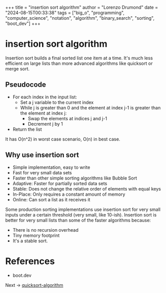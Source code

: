 +++
title = "insertion sort algorithm"
author = "Lorenzo Drumond"
date = "2024-08-15T00:33:38"
tags = ["big_o",  "programming",  "computer_science",  "notation",  "algorithm",  "binary_search",  "sorting",  "boot_dev"]
+++


# insertion sort algorithm

Insertion sort builds a final sorted list one item at a time. It's much less efficient on large lists than more advanced algorithms like quicksort or merge sort.

## Pseudocode

- For each index in the input list:
  - Set a j variable to the current index
  - While j is greater than 0 and the element at index j-1 is greater than the element at index j:
	  - Swap the elements at indices j and j-1
	  - Decrement j by 1
- Return the list

It has O(n^2) in worst case scenario, O(n) in best case.

## Why use insertion sort

- Simple implementation, easy to write
- Fast for very small data sets
- Faster than other simple sorting algorithms like Bubble Sort
- Adaptive: Faster for partially sorted data sets
- Stable: Does not change the relative order of elements with equal keys
- In-Place: Only requires a constant amount of memory
- Online: Can sort a list as it receives it

Some production sorting implementations use insertion sort for very small inputs under a certain threshold (very small, like 10-ish). Insertion sort is better for very small lists than some of the faster algorithms because:

- There is no recursion overhead
- Tiny memory footprint
- It's a stable sort.


# References

- boot.dev

Next -> [quicksort-algorithm](/wiki/quicksort-algorithm/)
